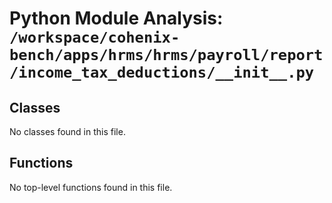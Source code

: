 # Python Module Analysis: `/workspace/cohenix-bench/apps/hrms/hrms/payroll/report/income_tax_deductions/__init__.py`

## Classes

No classes found in this file.


## Functions

No top-level functions found in this file.
